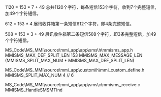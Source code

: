 1120 = 153 * 7 + 49
总共1120个字符，每条短信153个字符，收到7个完整短信，加49个字符短信。

612 = 153 * 4
展讯收件箱第一条短信612个字符，即4条完整短信。

508 = 153 * 3 + 49
展讯收件箱第二条短信508个字符，即3条完整短信，加49个字符短信。

MS_Code\MS_MMI\source\mmi_app\app\sms\h\mmisms_app.h
MMISMS_MAX_DEF_SPLIT_LEN 153
MMISMS_MAX_MESSAGE_LEN (MMISMS_SPLIT_MAX_NUM * MMISMS_MAX_DEF_SPLIT_LEN)

MS_Code\MS_MMI\source\mmi_app\custom\h\mmi_custom_define.h
MMISMS_SPLIT_MAX_NUM 4 // 6

MS_Code\MS_MMI\source\mmi_app\app\sms\c\mmisms_receive.c
MMISMS_HandleSMSMTInd
